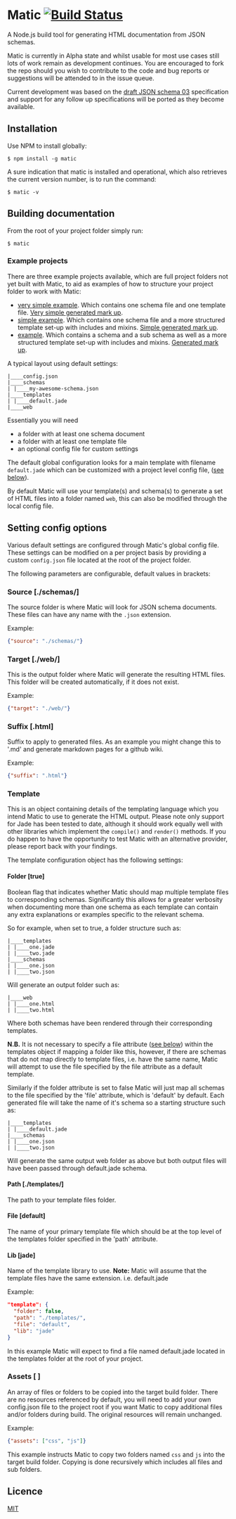 # Matic [![Build Status](https://secure.travis-ci.org/mattyod/matic.png?branch=master)](http://travis-ci.org/mattyod/matic)
A Node.js build tool for generating HTML documentation from JSON schemas.

Matic is currently in Alpha state and whilst usable for most use cases still lots of work remain as development continues. You are encouraged to fork the repo should you wish to contribute to the code and bug reports or suggestions will be attended to in the issue queue.

Current development was based on the [draft JSON schema 03](http://tools.ietf.org/html/draft-zyp-json-schema-03) specification and support for any follow up specifications will be ported as they become available.

## Installation
Use NPM to install globally:

    $ npm install -g matic

A sure indication that matic is installed and operational, which also retrieves the current version number, is to run the command:

    $ matic -v

## Building documentation
From the root of your project folder simply run:

    $ matic

### Example projects
There are three example projects available, which are full project folders not yet built with Matic, to aid as examples of how to structure your project folder to work with Matic: 

  * [very simple example](https://github.com/mattyod/matic-very-simple-example). Which contains one schema file and one template file. [Very simple generated mark up](http://mattyod.github.com/matic-very-simple-example/).
  * [simple example](https://github.com/mattyod/matic-simple-example). Which contains one schema file and a more structured template set-up with includes and mixins. [Simple generated mark up](http://mattyod.github.com/matic-simple-example/).
  * [example](https://github.com/mattyod/matic-example). Which contains a schema and a sub schema as well as a more structured template set-up with includes and mixins. [Generated mark up](http://mattyod.github.com/matic-example/).

A typical layout using default settings:

```
|____config.json
|____schemas
| |____my-awesome-schema.json
|____templates
| |____default.jade
|____web
```

Essentially you will need 
 * a folder with at least one schema document 
 * a folder with at least one template file
 * an optional config file for custom settings

The default global configuration looks for a main template with filename `default.jade` which can be customized with a project level config file, ([see below](#setting-config-options)).

By default Matic will use your template(s) and schema(s) to generate a set of HTML files into a folder named `web`, this can also be modified through the local config file.

## Setting config options
Various default settings are configured through Matic's global config file. These settings can be modified on a per project basis by providing a custom `config.json` file located at the root of the project folder.

The following parameters are configurable, default values in brackets:

### Source [./schemas/]
The source folder is where Matic will look for JSON schema documents. These files can have any name with the `.json` extension.

Example:
```json
{"source": "./schemas/"}
```

### Target [./web/]
This is the output folder where Matic will generate the resulting HTML files. This folder will be created automatically, if it does not exist.

Example:
```json
{"target": "./web/"}
```

### Suffix [.html]
Suffix to apply to generated files. As an example you might change this to '.md' and generate markdown pages for a github wiki.

Example:
```json
{"suffix": ".html"}
```

### Template
This is an object containing details of the templating language which you intend Matic to use to generate the HTML output. Please note only support for Jade has been tested to date, although it should work equally well with other libraries which implement the `compile()` and `render()` methods. If you do happen to have the opportunity to test Matic with an alternative provider, please report back with your findings.

The template configuration object has the following settings:

#### Folder [true]
Boolean flag that indicates whether Matic should map multiple template files to corresponding schemas. Significantly this allows for a greater verbosity when documenting more than one schema as each template can contain any extra explanations or examples specific to the relevant schema.

So for example, when set to true, a folder structure such as:

```
|____templates
| |____one.jade
| |____two.jade
|____schemas
| |____one.json
| |____two.json
```

Will generate an output folder such as:

```
|____web
| |____one.html
| |____two.html
```

Where both schemas have been rendered through their corresponding templates.

**N.B.** It is not necessary to specify a file attribute ([see below](#file-default)) within the templates object if mapping a folder like this, however, if there are schemas that do not map directly to template files, i.e. have the same name, Matic will attempt to use the file specified by the file attribute as a default template.

Similarly if the folder attribute is set to false Matic will just map all schemas to the file specified by the 'file' attribute, which is 'default' by default. Each generated file will take the name of it's schema so a starting structure such as:

```
|____templates
| |____default.jade
|____schemas
| |____one.json
| |____two.json
```

Will generate the same output web folder as above but both output files will have been passed through default.jade schema.

#### Path [./templates/]
The path to your template files folder.

#### File [default]
The name of your primary template file which should be at the top level of the templates folder specified in the 'path' attribute.

#### Lib [jade]
Name of the template library to use. **Note:** Matic will assume that the template files have the same extension. i.e. default.jade

Example:
```json
"template": {
  "folder": false,
  "path": "./templates/",
  "file": "default",
  "lib": "jade"
}
```

In this example Matic will expect to find a file named default.jade located in the templates folder at the root of your project.

### Assets [ ]
An array of files or folders to be copied into the target build folder. There are no resources referenced by default, you will need to add your own config.json file to the project root if you want Matic to copy additional files and/or folders during build. The original resources will remain unchanged.

Example:
```json
{"assets": ["css", "js"]}
```

This example instructs Matic to copy two folders named `css` and `js` into the target build folder. Copying is done recursively which includes all files and sub folders.

## Licence

[MIT](https://raw.github.com/mattyod/matic/master/LICENSE)

